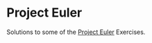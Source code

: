 # Project Euler

Solutions to some of the [Project Euler](https://projecteuler.net/archives) Exercises.
